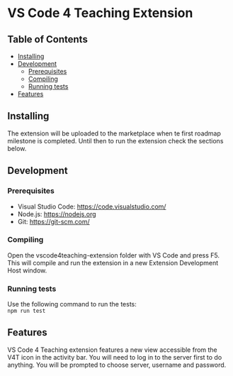 # VS Code 4 Teaching Extension

## Table of Contents

- [Installing](README.md#installing)
- [Development](README.md#development)
    - [Prerequisites](README.md#prerequisites)
    - [Compiling](README.md#compiling)
    - [Running tests](README.md#running-tests)
- [Features](README.md#features)

## Installing

The extension will be uploaded to the marketplace when te first roadmap milestone is completed. Until then to run the extension check the sections below.

## Development

### Prerequisites

- Visual Studio Code: https://code.visualstudio.com/
- Node.js: https://nodejs.org
- Git: https://git-scm.com/

### Compiling

Open the vscode4teaching-extension folder with VS Code and press F5. This will compile and run the extension in a new Extension Development Host window.

### Running tests

Use the following command to run the tests:  
`npm run test`

## Features

VS Code 4 Teaching extension features a new view accessible from the V4T icon in the activity bar.
You will need to log in to the server first to do anything.
You will be prompted to choose server, username and password.
